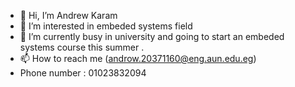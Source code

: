 - 👋 Hi, I’m Andrew Karam 
- 👀 I’m interested in embeded systems field
- 🌱 I’m currently busy in university and going to start an embeded systems course this summer .     
- 📫 How to reach me (androw.20371160@eng.aun.edu.eg) 
- Phone number : 01023832094

<!---
androw20371160/androw20371160 is a ✨ special ✨ repository because its `README.md` (this file) appears on your GitHub profile.
You can click the Preview link to take a look at your changes.
--->
